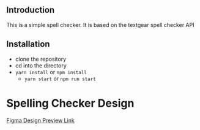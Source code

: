 ## Introduction
  This is a simple spell checker. It is based on the textgear spell checker API 
## Installation 
 
 - clone the repository
 - cd into the directory
 - `yarn install` or `npm install`
    - `yarn start` or `npm run start`
    
# Spelling Checker Design 
   [Figma Design Preview Link](https://www.figma.com/file/ZDjk39zs7x58UpWww4llpj/spell-check)